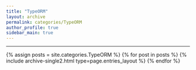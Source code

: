 ```yaml
---
title: "TypeORM"
layout: archive
permalink: categories/TypeORM
author_profile: true
sidebar_main: true
---
```


<!-- 공백이 포함되어 있는 카테고리 이름의 경우 site.categories['a b c'] 이런식으로! -->

---

{% assign posts = site.categories.TypeORM %}
{% for post in posts %} {% include archive-single2.html type=page.entries_layout %} {% endfor %}
